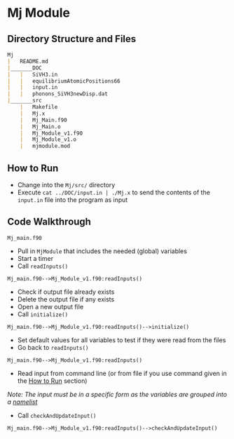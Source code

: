 # Mj Module
## Directory Structure and Files
```markdown
Mj
|	README.md
|_______DOC
|	|	SiVH3.in
|	|	equilibriumAtomicPositions66
|	|	input.in
|	|	phonons_SiVH3newDisp.dat
|_______src
	|	Makefile
	|	Mj.x
	|	Mj_Main.f90
	|	Mj_Main.o
	|	Mj_Module_v1.f90
	|	Mj_Module_v1.o
	|	mjmodule.mod
```

## How to Run
* Change into the `Mj/src/` directory
* Execute `cat ../DOC/input.in | ./Mj.x` to send the contents of the `input.in` file into the program as input

## Code Walkthrough

`Mj_main.f90`
* Pull in `MjModule` that includes the needed (global) variables
* Start a timer
* Call `readInputs()`

`Mj_main.f90-->Mj_Module_v1.f90:readInputs()`
* Check if output file already exists
* Delete the output file if any exists
* Open a new output file
* Call `initialize()`

`Mj_main.f90-->Mj_Module_v1.f90:readInputs()-->initialize()`
* Set default values for all variables to test if they were read from the files
* Go back to `readInputs()`

`Mj_main.f90-->Mj_Module_v1.f90:readInputs()`
* Read input from command line (or from file if you use command given in the [How to Run](#how-to-run) section)

_Note: The input must be in a specific form as the variables are grouped into a [namelist](https://docs.oracle.com/cd/E19957-01/805-4939/6j4m0vnc6/index.html)_
* Call `checkAndUpdateInput()`

`Mj_main.f90-->Mj_Module_v1.f90:readInputs()-->checkAndUpdateInput()`

